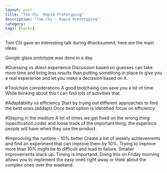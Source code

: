 ```yaml
---
layout: post
title: "Tom Chi -Rapid Prototyping"
description: "Tom Chi - Rapid Prototyping"
category: 
tags: [hacks]
---
```

Tom Chi gave an interesting talk during #hacksummit, here are the main ideas.

Google glass prototype was done in a day. 

#Guessing vs direct experience
Discussion based on guesses can take more time and bring less results than putting something in place to give you a real experience and let you make a decission based on it.

#Toolchain considerations 
A good toolchaing can save you a lot of time.
While thinking about this I can find lots of activities that 

#Adaptability vs efficiency
Start by trying out different approaches to find the best ones.(addapt)
Once best option is identified focus on efficiency.

#Staying in the medium
A lot of times we get fixed on the wrong thing (specification,code) and loose track of the important thing, the experince people will have when they use the product.

#Improoving the runtime - 10% better
Create a list of weekly achievements and find an experiment that can improve them by 10%.
Trying to improve more than 10% might be to difficult and lead to failure.  Smaller improvements stack up. 
Timing is importand. Doing this on Friday morning allows you to implement the easy ones right away or think about the complex ones over the weekend.

